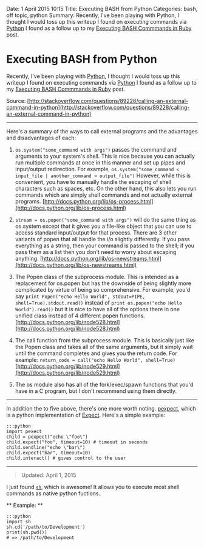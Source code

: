 Date: 1 April 2015 10:15
Title: Executing BASH from Python
Categories: bash, off topic, python
Summary: Recently, I've been playing with Python, I thought I would toss up this writeup I found on executing commands via [Python] I found as a follow up to my [Executing BASH Commmands in Ruby](http://mervine.net/2012/09/05/executing_bash_from_ruby) post.

# Executing BASH from Python

Recently, I've been playing with [Python], I thought I would toss up this writeup I found on executing commands via [Python] I found as a follow up to my [Executing BASH Commmands in Ruby](http://mervine.net/2012/09/05/executing_bash_from_ruby) post.

Source: [http://stackoverflow.com/questions/89228/calling-an-external-command-in-python](http://stackoverflow.com/questions/89228/calling-an-external-command-in-python)

---------

Here's a summary of the ways to call external programs and the advantages and disadvantages of each:

1. `os.system("some_command with args")` passes the command and arguments to your system's shell. This is nice because you can actually run multiple commands at once in this manner and set up pipes and input/output redirection. For example, `os.system("some_command < input_file | another_command > output_file")` However, while this is convenient, you have to manually handle the escaping of shell characters such as spaces, etc. On the other hand, this also lets you run commands which are simply shell commands and not actually external programs. [http://docs.python.org/lib/os-process.html](http://docs.python.org/lib/os-process.html)

2. `stream = os.popen("some_command with args")` will do the same thing as os.system except that it gives you a file-like object that you can use to access standard input/output for that process. There are 3 other variants of popen that all handle the i/o slightly differently. If you pass everything as a string, then your command is passed to the shell; if you pass them as a list then you don't need to worry about escaping anything. [http://docs.python.org/lib/os-newstreams.html](http://docs.python.org/lib/os-newstreams.html)

3. The Popen class of the subprocess module. This is intended as a replacement for os.popen but has the downside of being slightly more complicated by virtue of being so comprehensive. For example, you'd say `print Popen("echo Hello World", stdout=PIPE, shell=True).stdout.read()` instead of `print os.popen("echo Hello World").read()` but it is nice to have all of the options there in one unified class instead of 4 different popen functions. [http://docs.python.org/lib/node528.html](http://docs.python.org/lib/node528.html)

4. The call function from the subprocess module. This is basically just like the Popen class and takes all of the same arguments, but it simply wait until the command completes and gives you the return code. For example: `return_code = call("echo Hello World", shell=True)` [http://docs.python.org/lib/node529.html](http://docs.python.org/lib/node529.html)

5. The os module also has all of the fork/exec/spawn functions that you'd have in a C program, but I don't recommend using them directly.

---------

In addition the to five above, there's one more worth noting. [pexpect](http://www.noah.org/wiki/pexpect), which is a python implementation of [Expect](http://en.wikipedia.org/wiki/Expect). Here's a simple example:

    :::python
    import pexect
    child = pexpect("echo \"foo\")
    child.expect("foo", timeout=10) # timeout in seconds
    child.sendline("echo \"bar\")
    child.expect("bar", timeout=10)
    child.interact() # gives control to the user

[python]: http://www.python.org/

---------

> Updated: April 1, 2015

I just found [`sh`](http://amoffat.github.io/sh/), which is awesome! It allows you to execute most shell commands as native python fuctions.

** Example: **

    :::python
    import sh
    sh.cd('/path/to/Development')
    print(sh.pwd())
    # => /path/to/Development
